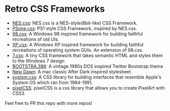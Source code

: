 # Retro CSS Frameworks

- [NES.css](https://github.com/nostalgic-css/NES.css): NES.css is a NES-style(8bit-like) CSS Framework.
- [PSone.css](https://github.com/micah5/PSone.css): PS1 style CSS Framework, inspired by NES.css.
- [98.css](https://github.com/jdan/98.css): A Windows 98 inspired framework for building faithful recreations of old UIs.
- [XP.css](https://github.com/botoxparty/XP.css): A Windows XP inspired framework for building faithful recreations of operating system GUIs. An extension of 98.css.
- [7.css](https://github.com/khang-nd/7.css): A tiny CSS framework that takes semantic HTML and styles them to the Windows 7 design
- [BOOTSTRA.386](https://github.com/kristopolous/BOOTSTRA.386): A vintage 1980s DOS inspired Twitter Bootstrap theme
- [New Dawn](https://github.com/npjg/new-dawn): A mac classic After Dark inspired stylesheet.
- [system.css](https://github.com/sakofchit/system.css): A CSS library for building interfaces that resemble Apple's System OS which ran from 1984-1991. 
- [pixelCSS](https://github.com/gwannon/pixelCSS): pixelCSS is a css library that allows you to create PixelArt with CSS3. 

Feel free to PR this repo with more repos!
